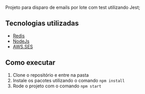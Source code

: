 Projeto para disparo de emails por lote com test utilizando Jest;

## Tecnologias utilizadas

- [Redis](https://redis.io/)
- [NodeJs](https://nodejs.org/)
- [AWS.SES](https://docs.aws.amazon.com/AWSJavaScriptSDK/latest/AWS/SES.html#constructor-property)

## Como executar

1. Clone o repositório e entre na pasta
2. Instale os pacotes utilizando o comando `npm install`
4. Rode o projeto com o comando `npm start`
